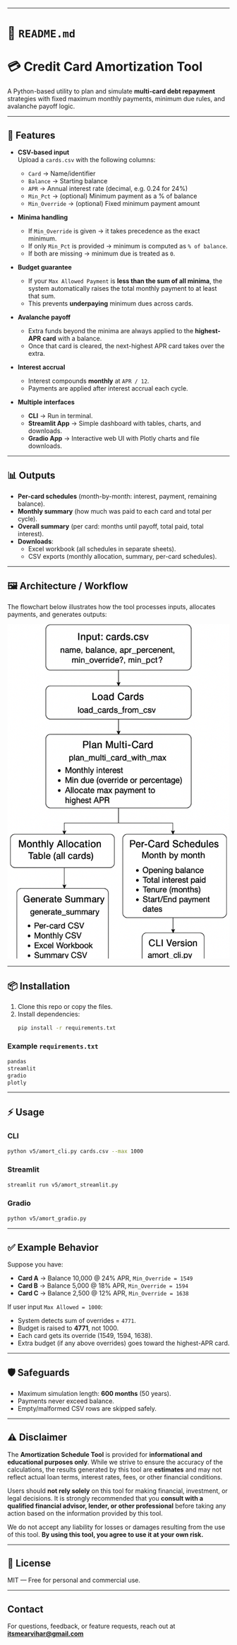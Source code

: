 
---

# 📂 `README.md`


# 💳 Credit Card Amortization Tool

A Python-based utility to plan and simulate **multi-card debt repayment** strategies with fixed maximum monthly payments, minimum due rules, and avalanche payoff logic.

---

## 🚀 Features

- **CSV-based input**  
  Upload a `cards.csv` with the following columns:
  - `Card` → Name/identifier
  - `Balance` → Starting balance
  - `APR` → Annual interest rate (decimal, e.g. 0.24 for 24%)
  - `Min_Pct` → (optional) Minimum payment as a % of balance  
  - `Min_Override` → (optional) Fixed minimum payment amount  

- **Minima handling**  
  - If `Min_Override` is given → it takes precedence as the exact minimum.  
  - If only `Min_Pct` is provided → minimum is computed as `% of balance`.  
  - If both are missing → minimum due is treated as `0`.  

- **Budget guarantee**  
  - If your `Max Allowed Payment` is **less than the sum of all minima**, the system automatically raises the total monthly payment to at least that sum.  
  - This prevents **underpaying** minimum dues across cards.  

- **Avalanche payoff**  
  - Extra funds beyond the minima are always applied to the **highest-APR card** with a balance.  
  - Once that card is cleared, the next-highest APR card takes over the extra.  

- **Interest accrual**  
  - Interest compounds **monthly** at `APR / 12`.  
  - Payments are applied after interest accrual each cycle.  

- **Multiple interfaces**  
  - **CLI** → Run in terminal.  
  - **Streamlit App** → Simple dashboard with tables, charts, and downloads.  
  - **Gradio App** → Interactive web UI with Plotly charts and file downloads.  

---

## 📊 Outputs

- **Per-card schedules** (month-by-month: interest, payment, remaining balance).  
- **Monthly summary** (how much was paid to each card and total per cycle).  
- **Overall summary** (per card: months until payoff, total paid, total interest).  
- **Downloads**:
  - Excel workbook (all schedules in separate sheets).  
  - CSV exports (monthly allocation, summary, per-card schedules).  

---

## 🖼️ Architecture / Workflow

The flowchart below illustrates how the tool processes inputs, allocates payments, and generates outputs:

![Workflow Diagram](Workflow.png)


---

## 📦 Installation

1. Clone this repo or copy the files.
2. Install dependencies:
   ```bash
   pip install -r requirements.txt


### Example `requirements.txt`

```
pandas
streamlit
gradio
plotly
```

---

## ⚡ Usage

### CLI

```bash
python v5/amort_cli.py cards.csv --max 1000
```

### Streamlit

```bash
streamlit run v5/amort_streamlit.py
```

### Gradio

```bash
python v5/amort_gradio.py
```

---

## ✅ Example Behavior

Suppose you have:

* **Card A** → Balance 10,000 @ 24% APR, `Min_Override = 1549`
* **Card B** → Balance 5,000 @ 18% APR, `Min_Override = 1594`
* **Card C** → Balance 2,500 @ 12% APR, `Min_Override = 1638`

If user input `Max Allowed = 1000`:

* System detects sum of overrides = `4771`.
* Budget is raised to **4771**, not 1000.
* Each card gets its override (1549, 1594, 1638).
* Extra budget (if any above overrides) goes toward the highest-APR card.

---

## 🛡️ Safeguards

* Maximum simulation length: **600 months** (50 years).
* Payments never exceed balance.
* Empty/malformed CSV rows are skipped safely.

---

## ⚠️ Disclaimer

The **Amortization Schedule Tool** is provided for **informational and educational purposes only**. While we strive to ensure the accuracy of the calculations, the results generated by this tool are **estimates** and may not reflect actual loan terms, interest rates, fees, or other financial conditions.

Users should **not rely solely** on this tool for making financial, investment, or legal decisions. It is strongly recommended that you **consult with a qualified financial advisor, lender, or other professional** before taking any action based on the information provided by this tool.

We do not accept any liability for losses or damages resulting from the use of this tool. **By using this tool, you agree to use it at your own risk.**

---

## 📄 License

MIT — Free for personal and commercial use.

---

## Contact

For questions, feedback, or feature requests, reach out at **[itsmearvihar@gmail.com](mailto:itsmearvihar@gmail.com)**

